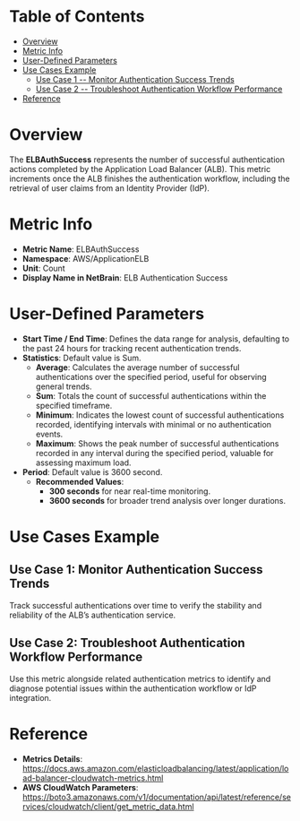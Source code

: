 # Table of Contents
- [Overview](#overview)
- [Metric Info](#metric-info)
- [User-Defined Parameters](#user-defined-parameters)
- [Use Cases Example](#example)
    - [Use Case 1 -- Monitor Authentication Success Trends](#example-1) 
    - [Use Case 2 -- Troubleshoot Authentication Workflow Performance](#example-2)
- [Reference](#reference)

# Overview <a name="overview"></a>
The <b>ELBAuthSuccess</b> represents the number of successful authentication actions completed by the Application Load Balancer (ALB). This metric increments once the ALB finishes the authentication workflow, including the retrieval of user claims from an Identity Provider (IdP).

# Metric Info <a name="metric-info"></a>
* <b>Metric Name</b>: ELBAuthSuccess   
* <b>Namespace</b>: AWS/ApplicationELB
* <b>Unit</b>: Count
* <b>Display Name in NetBrain</b>: ELB Authentication Success

# User-Defined Parameters <a name="user-defined-parameters"></a>
* <b>Start Time / End Time</b>: Defines the data range for analysis, defaulting to the past 24 hours for tracking recent authentication trends.
* <b>Statistics</b>: Default value is Sum.
  * <b>Average</b>: Calculates the average number of successful authentications over the specified period, useful for observing general trends.
  * <b>Sum</b>: Totals the count of successful authentications within the specified timeframe.
  * <b>Minimum</b>: Indicates the lowest count of successful authentications recorded, identifying intervals with minimal or no authentication events.
  * <b>Maximum</b>: Shows the peak number of successful authentications recorded in any interval during the specified period, valuable for assessing maximum load.
* <b>Period</b>: Default value is 3600 second.
  * <b>Recommended Values</b>:
    * <b>300 seconds</b> for near real-time monitoring.
    * <b>3600 seconds</b> for broader trend analysis over longer durations.

# Use Cases Example <a name="example"></a>
## Use Case 1: Monitor Authentication Success Trends <a name="example-1"></a>
Track successful authentications over time to verify the stability and reliability of the ALB’s authentication service.


## Use Case 2: Troubleshoot Authentication Workflow Performance <a name="example-2"></a>
Use this metric alongside related authentication metrics to identify and diagnose potential issues within the authentication workflow or IdP integration.




# Reference <a name="reference"></a>
* <b>Metrics Details</b>: https://docs.aws.amazon.com/elasticloadbalancing/latest/application/load-balancer-cloudwatch-metrics.html
* <b>AWS CloudWatch Parameters</b>: https://boto3.amazonaws.com/v1/documentation/api/latest/reference/services/cloudwatch/client/get_metric_data.html